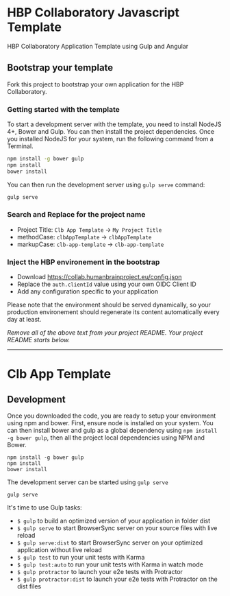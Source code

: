 # HBP Collaboratory Javascript Template

HBP Collaboratory Application Template using Gulp and Angular

## Bootstrap your template

Fork this project to bootstrap your own application for the HBP Collaboratory.

### Getting started with the template

To start a development server with the template, you need to install NodeJS 4+,
Bower and Gulp. You can then install the project dependencies. Once you
installed NodeJS for your system, run the following command from a Terminal.

```bash
npm install -g bower gulp
npm install
bower install
```

You can then run the development server using `gulp serve` command:

```bash
gulp serve
```

### Search and Replace for the project name

- Project Title: `Clb App Template` -> `My Project Title`
- methodCase: `clbAppTemplate` -> `clbAppTemplate`
- markupCase: `clb-app-template` -> `clb-app-template`

### Inject the HBP environement in the bootstrap

- Download https://collab.humanbrainproject.eu/config.json
- Replace the ``auth.clientId`` value using your own OIDC Client ID
- Add any configuration specific to your application

Please note that the environment should be served dynamically,
so your production environement should regenerate its content automatically
every day at least.

*Remove all of the above text from your project README. Your project README starts below.*


----


# Clb App Template

## Development

Once you downloaded the code, you are ready to setup your environment using
npm and bower. First, ensure node is installed on your system. You can then
install bower and gulp as a global dependency using `npm install -g bower gulp`,
then all the project local dependencies using NPM and Bower.

```shell
npm install -g bower gulp
npm install
bower install
```

The development server can be started using `gulp serve`

```shell
gulp serve
```

It's time to use Gulp tasks:
- `$ gulp` to build an optimized version of your application in folder dist
- `$ gulp serve` to start BrowserSync server on your source files with live reload
- `$ gulp serve:dist` to start BrowserSync server on your optimized application without live reload
- `$ gulp test` to run your unit tests with Karma
- `$ gulp test:auto` to run your unit tests with Karma in watch mode
- `$ gulp protractor` to launch your e2e tests with Protractor
- `$ gulp protractor:dist` to launch your e2e tests with Protractor on the dist files
